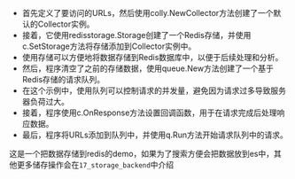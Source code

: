 
- 首先定义了要访问的URLs，然后使用colly.NewCollector方法创建了一个默认的Collector实例。
- 接着，它使用redisstorage.Storage创建了一个Redis存储，并使用c.SetStorage方法将存储添加到Collector实例中。
- 使用存储可以方便地将数据存储到Redis数据库中，以便于后续处理和分析。
- 然后，程序清空了之前的存储数据，使用queue.New方法创建了一个基于Redis存储的请求队列。
- 在这个示例中，使用队列可以控制请求的并发量，避免因为请求过多导致服务器负荷过大。
- 接着，程序使用c.OnResponse方法设置回调函数，用于在请求完成后处理响应数据。
- 最后，程序将URLs添加到队列中，并使用q.Run方法开始请求队列中的请求。

这是一个把数据存储到redis的demo，如果为了搜索方便会把数据放到es中，其他更多储存操作会在`17_storage_backend`中介绍